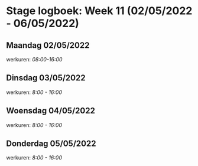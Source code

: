 # Stage logboek: Week 11 (02/05/2022 - 06/05/2022)

## Maandag 02/05/2022

werkuren: _08:00-16:00_

## Dinsdag 03/05/2022

werkuren: _8:00 - 16:00_

## Woensdag 04/05/2022

werkuren: _8:00 - 16:00_

## Donderdag 05/05/2022

werkuren: _8:00 - 16:00_
